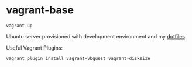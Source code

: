 # vagrant-base

````
vagrant up
````

Ubuntu server provisioned with development environment and my [dotfiles](https://github.com/dtpoole/dotfiles).


Useful Vagrant Plugins:

````
vagrant plugin install vagrant-vbguest vagrant-disksize
````
